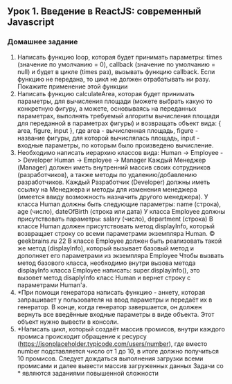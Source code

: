 ## Урок 1. Введение в ReactJS: современный Javascript

### Домашнее задание
1. Написать функцию loop, которая будет принимать параметры: times (значение по
умолчанию = 0), callback (значение по умолчанию = null) и будет в цикле (times раз),
вызывать функцию callback. Если функцию не передана, то цикл не должен
отрабатывать ни разу. Покажите применение этой функции
2. Написать функцию calculateArea, которая будет принимать параметры, для
вычисления площади (можете выбрать какую то конкретную фигуру, а можете,
основываясь на переданных параметрах, выполнять требуемый алгоритм
вычисления площади для переданной в параметрах фигуры) и возвращать объект
вида: { area, figure, input }, где area - вычисленная площадь, figure - название фигуры,
для которой вычислялась площадь, input - входные параметры, по которым было
произведено вычисление.
3. Необходимо написать иерархию классов вида:
Human -> Employee -> Developer
Human -> Employee -> Manager
Каждый Менеджер (Manager) должен иметь внутренний массив своих сотрудников
(разработчиков), а также методы по удалению/добавлению разработчиков.
Каждый Разработчик (Developer) должны иметь ссылку на Менеджера и методы для
изменения менеджера (имеется ввиду возможность назначить другого менеджера).
У класса Human должны быть следующие параметры: name (строка), age (число),
dateOfBirth (строка или дата)
У класса Employee должны присутствовать параметры: salary (число), department
(строка)
В классе Human должен присутствовать метод displayInfo, который возвращает строку
со всеми параметрами экземпляра Human.
© geekbrains.ru 22
В классе Employee должен быть реализовать такой же метод (displayInfo), который
вызывает базовый метод и дополняет его параметрами из экземпляра Employee
Чтобы вызвать метод базового класса, необходимо внутри вызова метода displayInfo
класса Employee написать: super.displayInfo(), это вызовет метод disaplyInfo класс
Human и вернет строку с параметрами Human'a.
4. *При помощи генератора написать функцию - анкету, которая запрашивает у
пользователя на ввод параметры и передаёт их в генератор. В конце, когда генератор
завершается, он должен вернуть все введённые входные параметры в виде объекта.
Этот объект нужно вывести в консоли.
5. *Написать цикл, который создаёт массив промисов, внутри каждого промиса
происходит обращение к ресурсу (https://jsonplaceholder.typicode.com/users/number), где
вместо number подставляется число от 1 до 10, в итоге должно получиться 10 промисов.
Следует дождаться выполнения загрузки всеми промисами и далее вывести массив
загруженных данных
Задачи со * являются заданиями повышенной сложности

